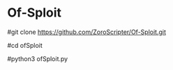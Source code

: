 # Of-Sploit
#git clone https://github.com/ZoroScripter/Of-Sploit.git


#cd ofSploit


#python3 ofSploit.py
